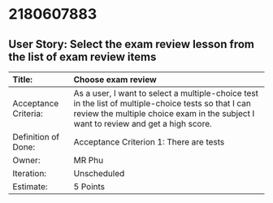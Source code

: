 # 2180607883

## **User Story: Select the exam review lesson from the list of exam review items**

| Title:    | Choose exam review |
| :-------- | :----------------- |
| Acceptance Criteria: | As a user, I want to select a multiple-choice test in the list of multiple-choice tests so that I can review the multiple choice exam in the subject I want to review and get a high score. |
| Definition of Done: | Acceptance Criterion 1:  There are tests |
| Owner: | MR Phu |
| Iteration: | Unscheduled |
| Estimate: | 5 Points |

